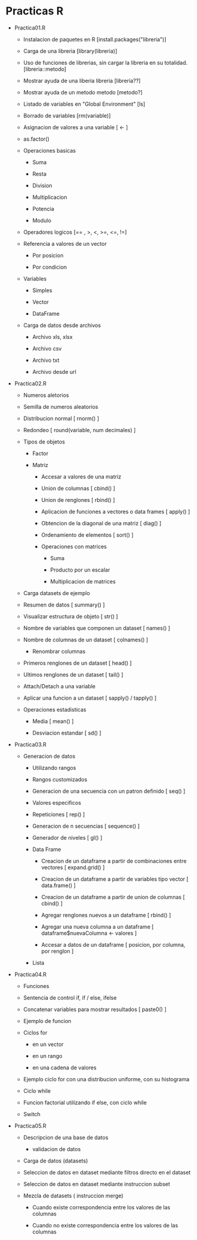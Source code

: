 # Practicas R

-   Practica01.R

    -   Instalacion de paquetes en R [install.packages("libreria")]

    -   Carga de una libreria [library(libreria)]

    -   Uso de funciones de librerias, sin cargar la libreria en su totalidad. [libreria::metodo]

    -   Mostrar ayuda de una liberia libreria [libreria??]

    -   Mostrar ayuda de un metodo metodo [metodo?]

    -   Listado de variables en "Global Environment" [ls]

    -   Borrado de variables [rm(variable)]

    -   Asignacion de valores a una variable [ \<- ]

    -   as.factor()

    -   Operaciones basicas

        -   Suma

        -   Resta

        -   Division

        -   Multiplicacion

        -   Potencia

        -   Modulo

    -   Operadores logicos [== , \>, \<, \>=, \<=, !=]

    -   Referencia a valores de un vector

        -   Por posicion

        -   Por condicion

    -   Variables

        -   Simples

        -   Vector

        -   DataFrame

    -   Carga de datos desde archivos

        -   Archivo xls, xlsx

        -   Archivo csv

        -   Archivo txt

        -   Archivo desde url

-   Practica02.R

    -   Numeros aletorios

    -   Semilla de numeros aleatorios

    -   Distribucion normal [ rnorm() ]

    -   Redondeo [ round(variable, num decimales) ]

    -   Tipos de objetos

        -   Factor

        -   Matriz

            -   Accesar a valores de una matriz

            -   Union de columnas [ cbind() ]

            -   Union de renglones [ rbind() ]

            -   Aplicacion de funciones a vectores o data frames [ apply() ]

            -   Obtencion de la diagonal de una matriz [ diag() ]

            -   Ordenamiento de elementos [ sort() ]

            -   Operaciones con matrices

                -   Suma

                -   Producto por un escalar

                -   Multiplicacion de matrices

    -   Carga datasets de ejemplo

    -   Resumen de datos [ summary() ]

    -   Visualizar estructura de objeto [ str() ]

    -   Nombre de variables que componen un dataset [ names() ]

    -   Nombre de columnas de un dataset [ colnames() ]

        -   Renombrar columnas

    -   Primeros renglones de un dataset [ head() ]

    -   Ultimos renglones de un dataset [ tail() ]

    -   Attach/Detach a una variable

    -   Aplicar una funcion a un dataset [ sapply() / tapply() ]

    -   Operaciones estadisticas

        -   Media [ mean() ]

        -   Desviacion estandar [ sd() ]

-   Practica03.R

    -   Generacion de datos

        -   Utilizando rangos

        -   Rangos customizados

        -   Generacion de una secuencia con un patron definido [ seq() ]

        -   Valores especificos

        -   Repeticiones [ rep() ]

        -   Generacion de n secuencias [ sequence() ]

        -   Generador de niveles [ gl() ]

        -   Data Frame

            -   Creacion de un dataframe a partir de combinaciones entre vectores [ expand.grid() ]

            -   Creacion de un dataframe a partir de variables tipo vector [ data.frame() ]

            -   Creacion de un dataframe a partir de union de columnas [ cbind() ]

            -   Agregar renglones nuevos a un dataframe [ rbind() ]

            -   Agregar una nueva columna a un dataframe [ dataframe\$nuevaColumna \<- valores ]

            -   Accesar a datos de un dataframe [ posicion, por columna, por renglon ]

        -   Lista

-   Practica04.R

    -   Funciones

    -   Sentencia de control if, if / else, ifelse

    -   Concatenar variables para mostrar resultados [ paste0() ]

    -   Ejemplo de funcion

    -   Ciclos for

        -   en un vector

        -   en un rango

        -   en una cadena de valores

    -   Ejemplo ciclo for con una distribucion uniforme, con su histograma

    -   Ciclo while

    -   Funcion factorial utilizando if else, con ciclo while

    -   Switch

-   Practica05.R

    -   Descripcion de una base de datos

        -   validacion de datos

    -   Carga de datos (datasets)

    -   Seleccion de datos en dataset mediante filtros directo en el dataset

    -   Seleccion de datos en dataset mediante instruccion subset

    -   Mezcla de datasets ( instruccion merge)

        -   Cuando existe correspondencia entre los valores de las columnas

        -   Cuando no existe correspondencia entre los valores de las columnas
